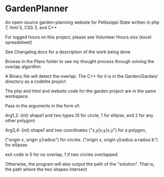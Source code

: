 # GardenPlanner
An open-source garden-planning website for Pellissippi State
written in php 7, html 5, CSS 3, and C++

For logged hours on this project, please see Volunteer Hours.xlsx (excel spreadsheet)

See Changelog.docx for a description of the work being done

Browse in the Plans folder to see my thought process through solving the overlap algorithm

A Binary file will detect the overlap. The C++ for it is in the Garden/Garden/ directory as a codelite project

The php and html and website code for the garden project are in the same workspace.

Pass in the arguments in the form of:

Arg1,2: (int) shape1 and two types (0 for circle, 1 for ellipse, and 2 for any other polygon)

Arg3,4: (int) shape1 and two coordinates ("x,y|x,y|x,y") for a polygon, 

("origin x, origin y|radius") for circles. ("origin x, origin y|radius a:radius b") for ellipses

exit code is 0 for no overlap, 1 if two circles overlapped.

Otherwise, the program will also output the path of the "solution". That is, the path where the two shapes intersect
                                                                                                                                             
